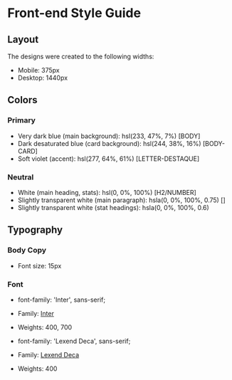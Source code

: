 # Front-end Style Guide

## Layout

The designs were created to the following widths:

- Mobile: 375px
- Desktop: 1440px

## Colors

### Primary

- Very dark blue (main background): hsl(233, 47%, 7%) [BODY]
- Dark desaturated blue (card background): hsl(244, 38%, 16%) [BODY-CARD]
- Soft violet (accent): hsl(277, 64%, 61%) [LETTER-DESTAQUE]

### Neutral

- White (main heading, stats): hsl(0, 0%, 100%) [H2/NUMBER]
- Slightly transparent white (main paragraph): hsla(0, 0%, 100%, 0.75) []
- Slightly transparent white (stat headings): hsla(0, 0%, 100%, 0.6)

## Typography

### Body Copy

- Font size: 15px

### Font

- font-family: 'Inter', sans-serif; 


- Family: [Inter](https://fonts.google.com/specimen/Inter)
- Weights: 400, 700

- font-family: 'Lexend Deca', sans-serif;
- Family: [Lexend Deca](https://fonts.google.com/specimen/Lexend+Deca)
- Weights: 400
